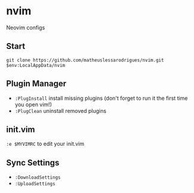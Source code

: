 # nvim
Neovim configs

## Start

```
git clone https://github.com/matheuslessarodrigues/nvim.git $env:LocalAppData/nvim
```

## Plugin Manager

- `:PlugInstall` install missing plugins (don't forget to run it the first time you open vim!)
- `:PlugClean` uninstall removed plugins

## init.vim

`:e $MYVIMRC` to edit your init.vim

## Sync Settings

- `:DownloadSettings`
- `:UploadSettings`
